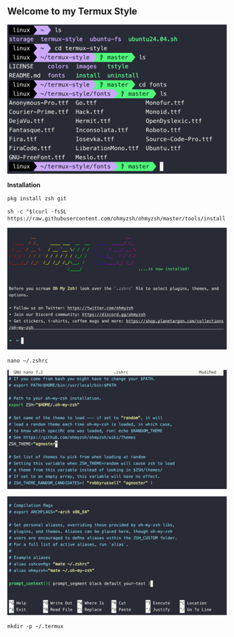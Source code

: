 ## Welcome to my Termux Style

<p align="center"><img src="https://raw.githubusercontent.com/l0nqx/termux-style/main/images/img1.png"</p>

**Installation**

```
pkg install zsh git
```

```
sh -c "$(curl -fsSL https://raw.githubusercontent.com/ohmyzsh/ohmyzsh/master/tools/install.sh)"
```

<p align="center"><img src="https://raw.githubusercontent.com/l0nqx/termux-style/main/images/img3.png"</p>

```
nano ~/.zshrc
```

<p align="center"><img src="https://raw.githubusercontent.com/l0nqx/termux-style/main/images/img4.png"</p>

<p align="center"><img src="https://raw.githubusercontent.com/l0nqx/termux-style/main/images/img5.png"</p>

```
mkdir -p ~/.termux
```


